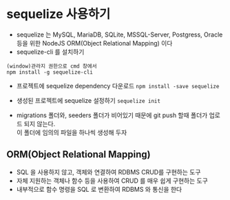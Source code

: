# sequelize 사용하기

- sequelize 는 MySQL, MariaDB, SQLite, MSSQL-Server, Postgress, Oracle 등을 위한 NodeJS ORM(Object Relational Mapping) 이다
- sequelize-cli 를 설치하기

```
(window)관라지 권한으로 cmd 창에서
npm install -g sequelize-cli
```

- 프로젝트에 sequelize dependency 다운로드
  `npm install -save sequelize`
- 생성된 프로젝트에 sequelize 설정하기
  `sequelize init`

- migrations 폴더와, seeders 폴더가 비어있기 때문에 git push 할때 폴더가 업로드 되지 않는다.  
  이 폴더에 임의의 파일을 하나씩 생성해 두자

## ORM(Object Relational Mapping)

- SQL 을 사용하지 않고, 객체와 연결하여 RDBMS CRUD를 구현하는 도구
- 자체 지원하는 객체나 함수 등을 사용하여 CRUD 를 매우 쉽게 구현하는 도구
- 내부적으로 함수 명령을 SQL 로 변환하여 RDBMS 와 통신을 한다
